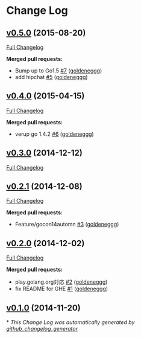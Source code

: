 # Change Log

## [v0.5.0](https://github.com/goldeneggg/gat/tree/v0.5.0) (2015-08-20)
[Full Changelog](https://github.com/goldeneggg/gat/compare/v0.4.0...v0.5.0)

**Merged pull requests:**

- Bump up to Go1.5 [\#7](https://github.com/goldeneggg/gat/pull/7) ([goldeneggg](https://github.com/goldeneggg))
- add hipchat [\#5](https://github.com/goldeneggg/gat/pull/5) ([goldeneggg](https://github.com/goldeneggg))

## [v0.4.0](https://github.com/goldeneggg/gat/tree/v0.4.0) (2015-04-15)
[Full Changelog](https://github.com/goldeneggg/gat/compare/v0.3.0...v0.4.0)

**Merged pull requests:**

- verup go 1.4.2 [\#6](https://github.com/goldeneggg/gat/pull/6) ([goldeneggg](https://github.com/goldeneggg))

## [v0.3.0](https://github.com/goldeneggg/gat/tree/v0.3.0) (2014-12-12)
[Full Changelog](https://github.com/goldeneggg/gat/compare/v0.2.1...v0.3.0)

## [v0.2.1](https://github.com/goldeneggg/gat/tree/v0.2.1) (2014-12-08)
[Full Changelog](https://github.com/goldeneggg/gat/compare/v0.2.0...v0.2.1)

**Merged pull requests:**

- Feature/gocon14automn [\#3](https://github.com/goldeneggg/gat/pull/3) ([goldeneggg](https://github.com/goldeneggg))

## [v0.2.0](https://github.com/goldeneggg/gat/tree/v0.2.0) (2014-12-02)
[Full Changelog](https://github.com/goldeneggg/gat/compare/v0.1.0...v0.2.0)

**Merged pull requests:**

- play.golang.org対応 [\#2](https://github.com/goldeneggg/gat/pull/2) ([goldeneggg](https://github.com/goldeneggg))
- fix README for GHE [\#1](https://github.com/goldeneggg/gat/pull/1) ([goldeneggg](https://github.com/goldeneggg))

## [v0.1.0](https://github.com/goldeneggg/gat/tree/v0.1.0) (2014-11-20)


\* *This Change Log was automatically generated by [github_changelog_generator](https://github.com/skywinder/Github-Changelog-Generator)*